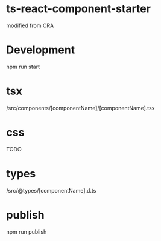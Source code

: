 # ts-react-component-starter
modified from CRA

# Development
npm run start

# tsx
/src/components/[componentName]/[componentName].tsx

# css
TODO

# types
/src/@types/[componentName].d.ts

# publish
npm run publish
